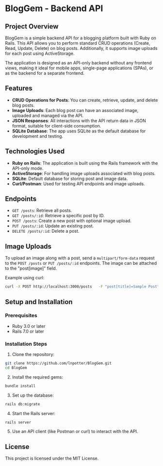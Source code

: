 
# BlogGem - Backend API

## Project Overview

BlogGem is a simple backend API for a blogging platform built with Ruby on Rails. This API allows you to perform standard CRUD operations (Create, Read, Update, Delete) on blog posts. Additionally, it supports image uploads for each post using ActiveStorage. 

The application is designed as an API-only backend without any frontend views, making it ideal for mobile apps, single-page applications (SPAs), or as the backend for a separate frontend.

## Features

- **CRUD Operations for Posts**: You can create, retrieve, update, and delete blog posts.
- **Image Uploads**: Each blog post can have an associated image, uploaded and managed via the API.
- **JSON Responses**: All interactions with the API return data in JSON format, suitable for client-side consumption.
- **SQLite Database**: The app uses SQLite as the default database for development and testing.

## Technologies Used

- **Ruby on Rails**: The application is built using the Rails framework with the API-only mode.
- **ActiveStorage**: For handling image uploads associated with blog posts.
- **SQLite**: Default database for storing post and image data.
- **Curl/Postman**: Used for testing API endpoints and image uploads.

## Endpoints

- `GET /posts`: Retrieve all posts.
- `GET /posts/:id`: Retrieve a specific post by ID.
- `POST /posts`: Create a new post with optional image upload.
- `PUT /posts/:id`: Update an existing post.
- `DELETE /posts/:id`: Delete a post.

## Image Uploads

To upload an image along with a post, send a `multipart/form-data` request to the `POST /posts` or `PUT /posts/:id` endpoints. The image can be attached to the "post[image]" field.

Example using curl:

```bash
curl -X POST http://localhost:3000/posts   -F "post[title]=Sample Post"   -F "post[content]=This is a sample post."   -F "post[author]=Author Name"   -F "post[image]=@path_to_your_image.jpg"
```

## Setup and Installation

### Prerequisites

- Ruby 3.0 or later
- Rails 7.0 or later

### Installation Steps

1. Clone the repository:

```bash
git clone https://github.com/lnpotter/BlogGem.git
cd BlogGem
```

2. Install the required gems:

```bash
bundle install
```

3. Set up the database:

```bash
rails db:migrate
```

4. Start the Rails server:

```bash
rails server
```

5. Use an API client (like Postman or curl) to interact with the API.

## License

This project is licensed under the MIT License.
